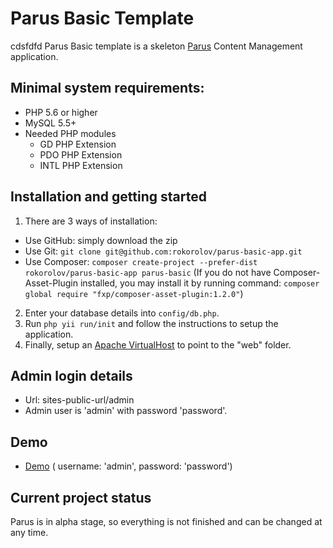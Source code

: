 Parus Basic Template
=============
cdsfdfd
Parus Basic template is a skeleton [Parus](https://github.com/rokorolov/parus) Content Management application.

## Minimal system requirements:

* PHP 5.6 or higher
* MySQL 5.5+
* Needed PHP modules
    * GD PHP Extension
    * PDO PHP Extension
    * INTL PHP Extension

## Installation and getting started

1. There are 3 ways of installation:
  * Use GitHub: simply download the zip
  * Use Git: `git clone git@github.com:rokorolov/parus-basic-app.git`
  * Use Composer: `composer create-project --prefer-dist rokorolov/parus-basic-app parus-basic` (If you do not have Composer-Asset-Plugin installed, you may install it by running command: `composer global require "fxp/composer-asset-plugin:1.2.0"`)
2. Enter your database details into `config/db.php`.
4. Run `php yii run/init` and follow the instructions to setup the application.
5. Finally, setup an [Apache VirtualHost](http://httpd.apache.org/docs/current/vhosts/examples.html) to point to the "web" folder.

## Admin login details

- Url: sites-public-url/admin
- Admin user is 'admin' with password 'password'.

## Demo
- [Demo](http://avaliany.com/admin) ( username: 'admin', password: 'password')

## Current project status

Parus is in alpha stage, so everything is not finished and can be changed at any time.
